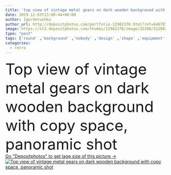 ```yaml
---
title: 'top view of vintage metal gears on dark wooden background with copy space, panoramic shot'
date: 2019-12-03T13:00:44+00:00
author: IgorVetushko
author_url: http://depositphotos.com/portfolio-12982378.html?ref=64678756
image: https://st3.depositphotos.com/thumbs/12982378/image/32200/322002992/api_thumb_450.jpg?forcejpeg=true
type: "post"
tags: ['round' ,'background' ,'nobody' ,'design' ,'shape' ,'equipment' ,'metal' ,'wooden' ,'industrial' ,'technology' ,'dark' ,'old' ,'retro' ,'vintage' ,'elements' ,'industry' ,'aged' ,'wood' ,'weathered' ,'panorama' ,'panoramic' ,'mechanism' ,'engineering' ,'wheels' ,'technical' ,'mechanical' ,'mechanics' ,'machinery' ,'gears' ,'cogs' ,'cogwheels' ,'copy space' ,'Studio Shot' ,'top view' ,'no people' ]
categories: 
  - retro
---
```

<div aling="center">
            <font size="60"> Top view of vintage metal gears on dark wooden background with copy space, panoramic shot</font>   
</div>
<div>
    <a href='https://depositphotos.com/322002992/stock-photo-top-view-vintage-metal-gears.html?ref=64678756' target=_blank > Go "Depositphotos" to get lage size of this picture ->
        <img href='https://depositphotos.com/322002992/stock-photo-top-view-vintage-metal-gears.html?ref=64678756' src='https://st3.depositphotos.com/12982378/32200/i/950/depositphotos_322002992-stock-photo-top-view-vintage-metal-gears.jpg?forcejpeg=true' alt='Top view of vintage metal gears on dark wooden background with copy space, panoramic shot' >
    </a>
</div>
